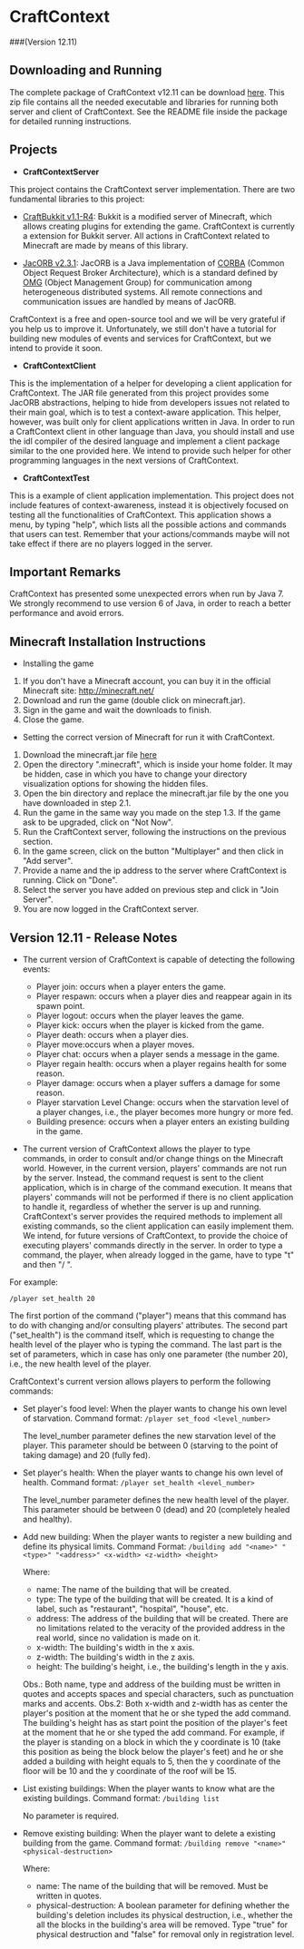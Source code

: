 CraftContext
============
###(Version 12.11)

Downloading and Running
-----------------------

The complete package of CraftContext v12.11 can be download [here](https://github.com/downloads/carolrizzi/CraftContext/CraftContext.12.11.zip). This zip file contains all the needed executable and libraries for running both server and client of CraftContext. See the README file inside the package for detailed running instructions.

Projects
--------

* **CraftContextServer**

This project contains the CraftContext server implementation. There are two fundamental libraries to this project:

- [CraftBukkit v1.1-R4](http://dl.bukkit.org/downloads/craftbukkit/get/00720_1.1-R4/craftbukkit.jar): Bukkit is a modified server of Minecraft, which allows creating plugins for extending the game. CraftContext is currently a extension for Bukkit server. All actions in CraftContext related to Minecraft are made by means of this library.

- [JacORB v2.3.1](http://www.jacorb.org/releases/2.3.1/jacorb-2.3.1-src.zip): JacORB is a Java implementation of [CORBA](http://www.omg.org/corba/) (Common Object Request Broker Architecture), which is a standard defined by [OMG](http://www.omg.org/) (Object Management Group) for communication among heterogeneous distributed systems. All remote connections and communication issues are handled by means of JacORB.

CraftContext is a free and open-source tool and we will be very grateful if you help us to improve it. Unfortunately, we still don't have a tutorial for building new modules of events and services for CraftContext, but we intend to provide it soon.

* **CraftContextClient**

This is the implementation of a helper for developing a client application for CraftContext. The JAR file generated from this project provides some JacORB abstractions, helping to hide from developers issues not related to their main goal, which is to test a context-aware application. This helper, however, was built only for client applications written in Java. In order to run a CraftContext client in other language than Java, you should install and use the idl compiler of the desired language and implement a client package similar to the one provided here. We intend to provide such helper for other programming languages in the next versions of CraftContext.

* **CraftContextTest**

This is a example of client application implementation. This project does not include features of context-awareness, instead it is objectively focused on testing all the functionalities of CraftContext. This application shows a menu, by typing "help", which lists all the possible actions and commands that users can test. Remember that your actions/commands maybe will not take effect if there are no players logged in the server.

Important Remarks
----------------------

CraftContext has presented some unexpected errors when run by Java 7. We strongly recommend to use version 6 of Java, in order to reach a better performance and avoid errors.


Minecraft Installation Instructions
-----------------------------------

* Installing the game

1. If you don't have a Minecraft account, you can buy it in the official Minecraft site: http://minecraft.net/
2. Download and run the game (double click on minecraft.jar).
3. Sign in the game and wait the downloads to finish.
4. Close the game.

* Setting the correct version of Minecraft for run it with CraftContext.

1. Download the minecraft.jar file [here](https://github.com/downloads/carolrizzi/CraftContext/minecraft.jar)
2. Open the directory ".minecraft", which is inside your home folder. It may be hidden, case in which you have to change your directory visualization options for showing the hidden files.
3. Open the bin directory and replace the minecraft.jar file by the one you have downloaded in step 2.1.
4. Run the game in the same way you made on the step 1.3. If the game ask to be upgraded, click on "Not Now".
5. Run the CraftContext server, following the instructions on the previous section.
6. In the game screen, click on the button "Multiplayer" and then click in "Add server".
7. Provide a name and the ip address to the server where CraftContext is running. Click on "Done".
8. Select the server you have added on previous step and click in "Join Server".
9. You are now logged in the CraftContext server.

Version 12.11 - Release Notes
-----------------------------
                            
* The current version of CraftContext is capable of detecting the following events:

	- Player join: occurs when a player enters the game.
	- Player respawn: occurs when a player dies and reappear again in its spawn point.
	- Player logout: occurs when the player leaves the game.
	- Player kick: occurs when the player is kicked from the game.
	- Player death: occurs when a player dies.
	- Player move:occurs when a player moves.
	- Player chat: occurs when a player sends a message in the game.
	- Player regain health: occurs when a player regains health for some reason.
	- Player damage: occurs when a player suffers a damage for some reason.
	- Player starvation Level Change: occurs when the starvation level of a player changes, i.e., the player becomes more hungry or more fed.
	- Building presence: occurs when a player enters an existing building in the game.
	
	
* The current version of CraftContext allows the player to type commands, in order to consult and/or change things on the Minecraft world. However, in the current version, players' commands are not run by the server. Instead, the command request is sent to the client application, which is in charge of the command execution. It means that players' commands will not be performed if there is no client application to handle it, regardless of whether the server is up and running. CraftContext's server provides the required methods to implement all existing commands, so the client application can easily implement them. We intend, for future versions of CraftContext, to provide the choice of executing players' commands directly in the server.
In order to type a command, the player, when already logged in the game, have to type "t" and then "/<command-type> <command> <parameters>".

For example:

`/player set_health 20`

The first portion of the command ("player") means that this command has to do with changing and/or consulting players' attributes. The second part ("set_health") is the command itself, which is requesting to change the health level of the player who is typing the command. The last part is the set of parameters, which in case has only one parameter (the number 20), i.e., the new health level of the player.

CraftContext's current version allows players to perform the following commands:

- Set player's food level: When the player wants to change his own level of starvation. Command format:
	`/player set_food <level_number>`

	The level_number parameter defines the new starvation level of the player. This parameter should be between 0 (starving to the point of taking damage) and 20 (fully fed).

- Set player's health: When the player wants to change his own level of health. Command format:
	`/player set_health <level_number>`

	The level_number parameter defines the new health level of the player. This parameter should be between 0 (dead) and 20 (completely healed and healthy).
	
- Add new building: When the player wants to register a new building and define its physical limits. Command Format:
	`/building add "<name>" "<type>" "<address>" <x-width> <z-width> <height>`

	Where:
	- name: The name of the building that will be created.
	- type: The type of the building that will be created. It is a kind of label, such as "restaurant", "hospital", "house", etc.
	- address: The address of the building that will be created. There are no limitations related to the veracity of the provided address in the real world, since no validation is made on it.
	- x-width: The building's width in the x axis.
	- z-width: The building's width in the z axis.
	- height: The building's height, i.e., the building's length in the y axis.
	
	Obs.: Both name, type and address of the building must be written in quotes and accepts spaces and special characters, such as punctuation marks and accents.
	Obs.2: Both x-width and z-width has as center the player's position at the moment that he or she typed the add command. The building's height has as start point the position of the player's feet at the moment that he or she typed the add command. For example, if the player is standing on a block in which the y coordinate is 10 (take this position as being the block below the player's feet) and he or she added a building with height equals to 5, then the y coordinate of the floor will be 10 and the y coordinate of the roof will be 15.
	
- List existing buildings: When the player wants to know what are the existing buildings. Command format:
	`/building list`

	No parameter is required.
	
- Remove existing building: When the player want to delete a existing building from the game. Command format:
	`/building remove "<name>" <physical-destruction>`

	Where:
	- name: The name of the building that will be removed. Must be written in quotes.
	- physical-destruction: A boolean parameter for defining whether the building's deletion includes its physical destruction, i.e., whether the all the blocks in the building's area will be removed. Type "true" for physical destruction and "false" for removal only in registration level.
                            


